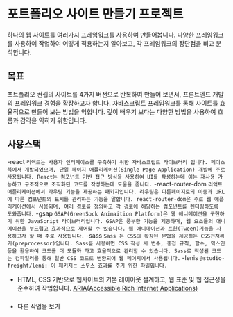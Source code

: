 # 포트폴리오 사이트 만들기 프로젝트

하나의 웹 사이트를 여러가지 프레임워크를 사용하여 만들어봅니다.
다양한 프레임워크를 사용하여 작업하여 어떻게 적용하는지 알아보고, 
각 프레임워크의 장단점을 비교 분석합니다.

## 목표
포트폴리오 컨셉의 사이트를 4가지 버전으로 반복하여 만들어 보면서, 프론트엔드 개발의 프레임워크 경험을 확장하고자 합니다.
자바스크립트 프레임워크를 통해 사이트를 효율적으로 만들어 보는 방법을 익힙니다.
깊이 배우기 보다는 다양한 방법을 사용하여 흐름과 감각을 익히기 위함입니다.

## 사용스택
-react `리액트는 사용자 인터페이스를 구축하기 위한 자바스크립트 라이브러리 입니다. 페이스북에서 개발되었으며, 단일 페이지 애플리케이션(Single Page Application) 개발에 주로 사용됩니다. React는 컴포넌트 기반 접근 방식을 사용하여 UI를 작성하는데 이는 재사용 가능하고 구조적으로 조직화된 코드를 작성하는데 도움을 줍니다.`
-react-router-dom `리액트 애플리케이션에서 라우팅 기능을 제공하는 패키지입니다. 라우팅은 다른페이지로의 이동과 URL에 따른 컴포넌트의 표시를 관리하는 기능을 말합니다. react-router-dom은 주로 웹 애플리케이션에서 사용되며, 여러 경로를 정의하고 각 경로에 해당하는 컴포넌트를 렌더링하도록 도와줍니다.`
-gsap `GSAP(GreenSock Animaition Platform)은 웹 애니메이션을 구현하기 위한 JavaScript 라이브러리입니다. GSAP은 풍부한 기능을 제공하며, 웹 요소들의 애니메이션을 부드럽고 효과적으로 제어할 수 있습니다. 웹 애니메이션과 트윈(Tween)기능을 사용하고자 할 때 주로 사용됩니다.`
-sass `Sass 는 CSS의 확장된 문법을 제공하는 CSS전처리기(preprocessor)입니다. Sass를 사용하면 CSS 작성 시 변수, 중첩 규칙, 함수, 믹스인 등을 활용하여 코드를 더 모듈화 하고 효율적으로 관리할 수 있습니다. Sass로 작성된 코드는 컴파일러를 통해 일반 CSS 코드로 변환되어 웹 페이지에서 사용됩니다.`
-lenis `@studio-freight/leni: 이 패키지는 스무스 효과를 주기 위한 파일입니다.`
- HTML, CSS 기반으로 웹사이트의 기본 레이아웃 설계하고, 웹 표준 및 웹 접근성을 준수하여 작업합니다. [ARIA(Accessible Rich Internet Applications)](https://developer.mozilla.org/en-US/docs/Web/Accessibility/ARIA/Roles)

###
- 다른 작업물 보기